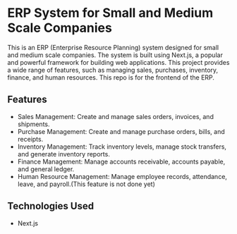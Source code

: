# ERP System for Small and Medium Scale Companies
This is an ERP (Enterprise Resource Planning) system designed for small and medium scale companies. The system is built using Next.js, a popular and powerful framework for building web applications. This project provides a wide range of features, such as managing sales, purchases, inventory, finance, and human resources. This repo is for the frontend of the ERP.

## Features
* Sales Management: Create and manage sales orders, invoices, and shipments.
* Purchase Management: Create and manage purchase orders, bills, and receipts.
* Inventory Management: Track inventory levels, manage stock transfers, and generate inventory reports.
* Finance Management: Manage accounts receivable, accounts payable, and general ledger.
* Human Resource Management: Manage employee records, attendance, leave, and payroll.(This feature is not done yet)

## Technologies Used
* Next.js

